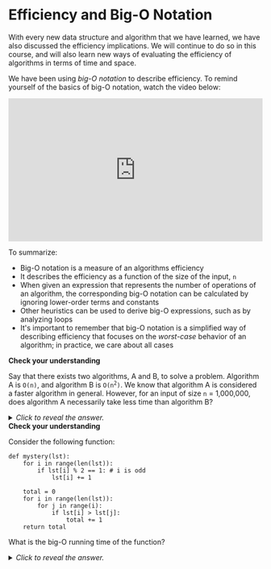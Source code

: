 # Efficiency and Big-O Notation

With every new data structure and algorithm that we have learned, we have also discussed the efficiency implications. We will continue to do so in this course, and will also learn new ways of evaluating the efficiency of algorithms in terms of time and space.

We have been using *big-O notation* to describe efficiency. To remind yourself of the basics of big-O notation, watch the video below:

<div
  style="position: relative; padding-bottom: 56.25%; height: 0;">
  <iframe
    src="https://www.youtube.com/embed/__vX2sjlpXU?si=3N_7qDTUEeD_v6xA"
    title="YouTube video player"
    frameborder="0"
    allow="accelerometer; autoplay; clipboard-write; encrypted-media; gyroscope; picture-in-picture"
    allowfullscreen
    style="position: absolute; top: 0; left: 0; width: 100%; height: 100%;">
  </iframe>
</div>

To summarize:

* Big-O notation is a measure of an algorithms efficiency
* It describes the efficiency as a function of the size of the input, `n`
* When given an expression that represents the number of operations of an algorithm, the corresponding big-O notation can be calculated by ignoring lower-order terms and constants
* Other heuristics can be used to derive big-O expressions, such as by analyzing loops
* It's important to remember that big-O notation is a simplified way of describing efficiency that focuses on the *worst-case* behavior of an algorithm; in practice, we care about all cases

<aside>
<b>Check your understanding</b>
<p>Say that there exists two algorithms, A and B, to solve a problem. Algorithm A is <code>O(n)</code>, and algorithm B is <code>O(n<sup>2</sup>)</code>. We know that algorithm A is considered a faster algorithm in general. However, for an input of size <code>n</code> = 1,000,000, does algorithm A necessarily take less time than algorithm B?
<details>
<summary>
<i>Click to reveal the answer.</i>
</summary>
<p><b>Answer.</b> No. Remember that big-O notation describes an algorithm's <i>asymptotic</i> running time behavior, i.e., how long it will take to run as the input size grows to <i>infinity</i>. Big-O notation is helpful to describe general classes of efficiency, but for practical uses, constants and lower-order terms <i>do</i> make a difference.</p>
<p>For example, algorithm A may be <code>O(n)</code> but have high constant terms associated with it. Meanwhile, algorithm B may indeed be <code>O(n<sup>2</sup>)</code>, but have relatively lower constant terms, making it reasonably fast for some values of <code>n</code>, such as <code>n</code> = 1,000,000.</p>
</details>
</aside>

<aside>
<b>Check your understanding</b>
<p>Consider the following function:</p>
<pre><code class="language-python">def mystery(lst):
    for i in range(len(lst)):
        if lst[i] % 2 == 1: # i is odd
            lst[i] += 1<br>
    total = 0
    for i in range(len(lst)):
        for j in range(i):
            if lst[i] > lst[j]:
                total += 1
    return total</code></pre>
<p>What is the big-O running time of the function?</p>
<details>
<summary>
<i>Click to reveal the answer.</i>
</summary>
<p><b>Answer.</b> The first <code>for</code> loop has a running time of <code>O(n)</code>, since the loop bound is some function of the size of the list (<code>n</code>). The second loop is <code>O(n<sup>2</sup>)</code>, since the outer loop is <code>O(n)</code> and the inner loop is <code>O(n)</code> (since it depends on the outer loop variable <code>i</code>). Our expression for the big-O running time is therefore <code>O(n) + O(n)*O(n)</code>, which is <code>O(n<sup>2</sup>)</code>.</p>
</details>
</aside>
